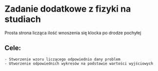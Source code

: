 # Zadanie dodatkowe z fizyki na studiach
Prosta strona licząca ilość wnoszenia się klocka po drodze pochyłej

## Cele:

    - Stworzenie wzoru liczącego odpowiednio dany problem
    - Utworzenie odpowiednich wykresów na podstawie wartości wyjściowych

